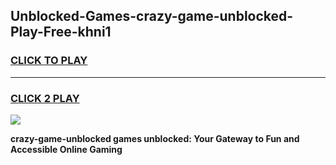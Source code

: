 
## Unblocked-Games-crazy-game-unblocked-Play-Free-khni1
<h3>
<a href="https://premium76.site?title=crazy-game-unblocked&ref=22A">CLICK TO PLAY</a></h3>
<hr>

<h3>
<a href="https://premium76.site?title=crazy-game-unblocked&ref=22A">CLICK 2 PLAY</a>
  
</h3>

<a href="https://premium76.site?title=crazy-game-unblocked&ref=22A"><img src="https://clearcache.store/games.png"></a>


**crazy-game-unblocked games unblocked: Your Gateway to Fun and Accessible Online Gaming**
